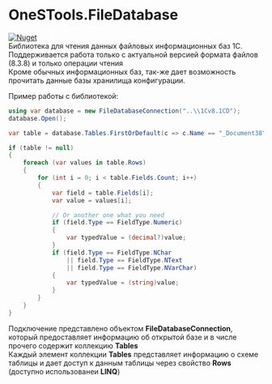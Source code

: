 # OneSTools.FileDatabase
[![Nuget](https://img.shields.io/nuget/v/OneSTools.FileDatabase)](https://www.nuget.org/packages/OneSTools.FileDatabase)  
Библиотека для чтения данных файловых информационных баз 1С. Поддерживается работа только с актуальной версией формата файлов (8.3.8) и только операции чтения  
Кроме обычных информационных баз, так-же дает возможность прочитать данные базы хранилища конфигурации.

Пример работы с библиотекой:  

```csharp
using var database = new FileDatabaseConnection("..\\1Cv8.1CD");
database.Open();

var table = database.Tables.FirstOrDefault(c => c.Name == "_Document38");

if (table != null)
{
    foreach (var values in table.Rows)
    {
        for (int i = 0; i < table.Fields.Count; i++)
        {
            var field = table.Fields[i];
            var value = values[i];

            // Or another one what you need
            if (field.Type == FieldType.Numeric)
            {
                var typedValue = (decimal?)value;
            }
            if (field.Type == FieldType.NChar
                || field.Type == FieldType.NText
                || field.Type == FieldType.NVarChar)
            {
                var typedValue = (string)value;
            }
        }
    }
}
```
Подключение представлено объектом **FileDatabaseConnection**, который предоставляет информацию об открытой базе и в числе прочего содержит коллекцию **Tables**  
Каждый элемент коллекции **Tables** представляет информацию о схеме таблицы и дает доступ к данным таблицы через свойство **Rows** (доступно использованеи **LINQ**)

